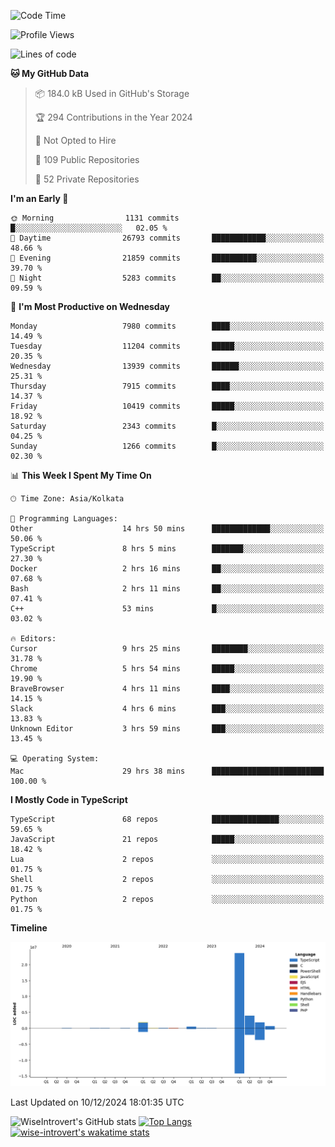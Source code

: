 <!--START_SECTION:waka-->
![Code Time](http://img.shields.io/badge/Code%20Time-1%2C948%20hrs%2016%20mins-blue)

![Profile Views](http://img.shields.io/badge/Profile%20Views-0-blue)

![Lines of code](https://img.shields.io/badge/From%20Hello%20World%20I%27ve%20Written-33.1%20million%20lines%20of%20code-blue)

**🐱 My GitHub Data** 

> 📦 184.0 kB Used in GitHub's Storage 
 > 
> 🏆 294 Contributions in the Year 2024
 > 
> 🚫 Not Opted to Hire
 > 
> 📜 109 Public Repositories 
 > 
> 🔑 52 Private Repositories 
 > 
**I'm an Early 🐤** 

```text
🌞 Morning                1131 commits        █░░░░░░░░░░░░░░░░░░░░░░░░   02.05 % 
🌆 Daytime                26793 commits       ████████████░░░░░░░░░░░░░   48.66 % 
🌃 Evening                21859 commits       ██████████░░░░░░░░░░░░░░░   39.70 % 
🌙 Night                  5283 commits        ██░░░░░░░░░░░░░░░░░░░░░░░   09.59 % 
```
📅 **I'm Most Productive on Wednesday** 

```text
Monday                   7980 commits        ████░░░░░░░░░░░░░░░░░░░░░   14.49 % 
Tuesday                  11204 commits       █████░░░░░░░░░░░░░░░░░░░░   20.35 % 
Wednesday                13939 commits       ██████░░░░░░░░░░░░░░░░░░░   25.31 % 
Thursday                 7915 commits        ████░░░░░░░░░░░░░░░░░░░░░   14.37 % 
Friday                   10419 commits       █████░░░░░░░░░░░░░░░░░░░░   18.92 % 
Saturday                 2343 commits        █░░░░░░░░░░░░░░░░░░░░░░░░   04.25 % 
Sunday                   1266 commits        █░░░░░░░░░░░░░░░░░░░░░░░░   02.30 % 
```


📊 **This Week I Spent My Time On** 

```text
🕑︎ Time Zone: Asia/Kolkata

💬 Programming Languages: 
Other                    14 hrs 50 mins      █████████████░░░░░░░░░░░░   50.06 % 
TypeScript               8 hrs 5 mins        ███████░░░░░░░░░░░░░░░░░░   27.30 % 
Docker                   2 hrs 16 mins       ██░░░░░░░░░░░░░░░░░░░░░░░   07.68 % 
Bash                     2 hrs 11 mins       ██░░░░░░░░░░░░░░░░░░░░░░░   07.41 % 
C++                      53 mins             █░░░░░░░░░░░░░░░░░░░░░░░░   03.02 % 

🔥 Editors: 
Cursor                   9 hrs 25 mins       ████████░░░░░░░░░░░░░░░░░   31.78 % 
Chrome                   5 hrs 54 mins       █████░░░░░░░░░░░░░░░░░░░░   19.90 % 
BraveBrowser             4 hrs 11 mins       ████░░░░░░░░░░░░░░░░░░░░░   14.15 % 
Slack                    4 hrs 6 mins        ███░░░░░░░░░░░░░░░░░░░░░░   13.83 % 
Unknown Editor           3 hrs 59 mins       ███░░░░░░░░░░░░░░░░░░░░░░   13.45 % 

💻 Operating System: 
Mac                      29 hrs 38 mins      █████████████████████████   100.00 % 
```

**I Mostly Code in TypeScript** 

```text
TypeScript               68 repos            ███████████████░░░░░░░░░░   59.65 % 
JavaScript               21 repos            █████░░░░░░░░░░░░░░░░░░░░   18.42 % 
Lua                      2 repos             ░░░░░░░░░░░░░░░░░░░░░░░░░   01.75 % 
Shell                    2 repos             ░░░░░░░░░░░░░░░░░░░░░░░░░   01.75 % 
Python                   2 repos             ░░░░░░░░░░░░░░░░░░░░░░░░░   01.75 % 
```



**Timeline**

![Lines of Code chart](https://raw.githubusercontent.com/wise-introvert/wise-introvert/master/assets/bar_graph.png)


 Last Updated on 10/12/2024 18:01:35 UTC
<!--END_SECTION:waka-->

![WiseIntrovert's GitHub stats](https://github-readme-stats.vercel.app/api?username=wise-introvert&count_private=true&show_icons=true)
[![Top Langs](https://github-readme-stats.vercel.app/api/top-langs/?username=wise-introvert&langs_count=10)](https://github.com/anuraghazra/github-readme-stats)
[![wise-introvert's wakatime stats](https://github-readme-stats.vercel.app/api/wakatime?username=wiseintrovert)](https://github.com/anuraghazra/github-readme-stats)
